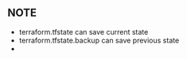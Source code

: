 

## NOTE

- terraform.tfstate can save current state
- terraform.tfstate.backup can save previous state
- 